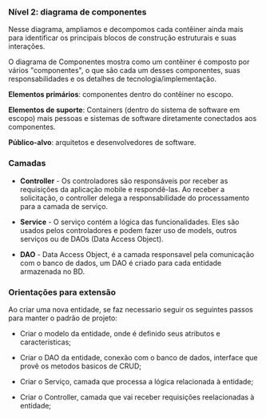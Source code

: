 ### **Nível 2: diagrama de componentes**

Nesse diagrama, ampliamos e decompomos cada contêiner ainda mais para identificar os principais blocos de construção estruturais e suas interações.

O diagrama de Componentes mostra como um contêiner é composto por vários "componentes", o que são cada um desses componentes, suas responsabilidades e os detalhes de tecnologia/implementação.

**Elementos primários**: componentes dentro do contêiner no escopo.

**Elementos de suporte**: Containers (dentro do sistema de software em escopo) mais pessoas e sistemas de software diretamente conectados aos componentes.

**Público-alvo**: arquitetos e desenvolvedores de software.

### Camadas

- __Controller__ - Os controladores são responsáveis por receber as requisições da aplicação mobile e respondê-las. Ao receber a solicitação, o controller delega a responsabilidade do processamento para a camada de serviço.

- __Service__ - O serviço contém a lógica das funcionalidades. Eles são usados pelos controladores e podem fazer uso de models, outros serviços ou de DAOs (Data Access Object).

- __DAO__ - Data Access Object, é a camada responsavel pela comunicação com o banco de dados, um DAO é criado para cada entidade armazenada no BD.

### Orientações para extensão

Ao criar uma nova entidade, se faz necessario seguir os seguintes passos para manter o padrão de projeto:

- Criar o modelo da entidade, onde é definido seus atributos e caracteristicas;

- Criar o DAO da entidade, conexão com o banco de dados, interface que provê os metodos basicos de CRUD;

- Criar o Serviço, camada que processa a lógica relacionada à entidade;

- Criar o Controller, camada que vai receber requisições reelacionadas à entidade;
